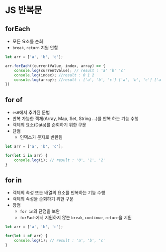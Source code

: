 # JS 반복문

## forEach
- 모든 요소를 순회
- `break`, `return` 지원 안함
```js
let arr = ['a', 'b', 'c'];

arr.forEach((currentValue, index, array) => {
    console.log(currentValue); // result : 'a' 'b' 'c'
    console.log(index); //result : 0 1 2
    console.log(array); //result : ['a', 'b', 'c'] ['a', 'b', 'c'] ['a', 'b', 'c']
})
```

## for of
- `es6`에서 추가된 문법
- 반복 가능한 객체(Array, Map, Set, String ...)를 반복 하는 기능 수행
- 객체의 요소(Data)를 순회하기 위한 구문
- 단점
    - 인덱스가 문자로 반환됨

```js
let arr = ['a', 'b', 'c'];

for(let i in arr) {
    console.log(i); // result : '0', '1', '2'
}

```

## for in
- 객체의 속성 또는 배열의 요소를 반복하는 기능 수행
- 객체의 속성을 순회하기 위한 구문
- 장점
    - `for in`의 단점을 보완
    - `forEach`에서 지원하지 않는 `break`, `continue`, `return`을 지원

```js
let arr = ['a', 'b', 'c'];

for(let i of arr) {
    console.log(i); // result : 'a', 'b', 'c'
}

```